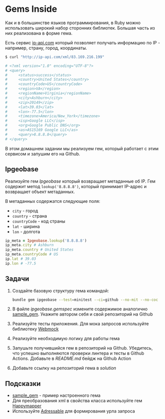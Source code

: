 # Gems Inside

Как и в большинстве языков программирования, в Ruby можно использовать широкий набор сторонних библиотек. Большая часть из них реализована в форме гема.

Есть сервис [ip-api.com](https://ip-api.com/) который позволяет получать информацию по IP - например, страну, город, координаты.

```bash
$ curl "http://ip-api.com/xml/83.169.216.199"

# <?xml version="1.0" encoding="UTF-8"?>
# <query>
#     <status>success</status>
#     <country>United States</country>
#     <countryCode>US</countryCode>
#     <region>VA</region>
#     <regionName>Virginia</regionName>
#     <city>Ashburn</city>
#     <zip>20149</zip>
#     <lat>39.03</lat>
#     <lon>-77.5</lon>
#     <timezone>America/New_York</timezone>
#     <isp>Google LLC</isp>
#     <org>Google Public DNS</org>
#     <as>AS15169 Google LLC</as>
#     <query>8.8.8.8</query>
# </query>
```

В этом домашнем задании мы реализуем гем, который работает с этим сервисом и запушим его на Github.

## Ipgeobase

Реализуйте гем *Ipgeobase* который возвращает метаданные об IP. Гем содержит метод `lookup('8.8.8.8')`, который принимает IP-адрес и возвращает объект метаданных.

В метаданных содержатся следующие поля:

* `city` - город
* `country` - страна
* `countryCode` - код страны
* `lat` - ширина
* `lon` - долгота

```ruby
ip_meta = Ipgeobase.lookup('8.8.8.8')
ip_meta.city # Ashburn
ip_meta.country # United States
ip_meta.countryCode # US
ip.lat # 39.03
ip.lon # -77.5
```

## Задачи

1. Создайте базовую структуру гема командой:

    ```bash
    bundle gem ipgeobase --test=minitest --ci=github --no-mit --no-coc
    ```

2. В файле *ipgeobase.gemspec* измените содержимое аналогично [sample_gem](https://github.com/hexlet-boilerplates/ruby-gem/blob/master/sample_gem.gemspec). Укажите автором себя и свой репозиторий на Github
3. Реализуйте тесты приложения. Для мока запросов используйте библиотеку [Webmock](https://github.com/bblimke/webmock)
4. Реализуйте необходимую логику для работы гема
5. Запушьте получившийся гем в репозиторий на Github. Убедитесь, что успешно выполняются проверки линтера и тесты в Github Actions. Добавьте в *README.md* бейдж на Github Action
6. Добавьте ссылку на репозиторий гема в *solution*

## Подсказки

* [sample_gem](https://github.com/hexlet-boilerplates/ruby-gem) - пример настроенного гема
* Для преобразования xml в свойства класса используйте гем [Happymapper](https://github.com/mvz/happymapper)
* Используйте [Adressable](https://github.com/sporkmonger/addressable) для формирования урла запроса
